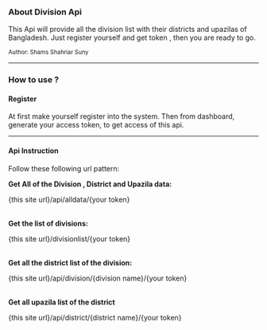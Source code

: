 <h3>About Division Api</h3>
                <p>This Api will provide all the division list with their districts and upazilas of Bangladesh. Just register yourself and get token , then you are ready to go.</p>
                <small>Author: Shams Shahriar Suny</small>
                <hr>
                <h3>How to use ?</h3>
                <h4>Register</h4>
                <p>At first make yourself register into the system. Then from dashboard, generate your access token, to get access of this api.</p>
                <hr>
                <h4 class="alert alert-success">Api Instruction</h4>
                <p>Follow these following url pattern:</p>
                <b>Get All of the Division , District and Upazila data: </b>
                <p>{this site url}/api/alldata/{your token}</p>
                <br>
                <b>Get the list of divisions:</b>
                <p>{this site url}/divisionlist/{your token}</p>
                <br>
                <b>Get all the district list of the division:</b>
                <p>{this site url}/api/division/{division name}/{your token}</p>
                <br>
                <b>Get all upazila list of the district</b>
                <p>{this site url}/api/district/{district name}/{your token}</p>

